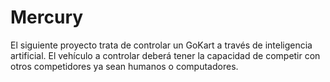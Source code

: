 Mercury
=======

El siguiente proyecto trata de controlar un GoKart a través de inteligencia artificial. El vehículo a controlar deberá tener la capacidad de competir con otros competidores ya sean humanos o computadores.
